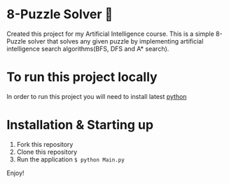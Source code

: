 # 8-Puzzle Solver :game_die:
Created this project for my Artificial Intelligence course.
This is a simple 8-Puzzle solver that solves any given puzzle by implementing artificial intelligence search algorithms(BFS, DFS and A* search).

# To run this project locally
In order to run this project you will need to install latest [python](https://www.python.org/)
# Installation & Starting up
1. Fork this repository
2. Clone this repository
3. Run the application ```$ python Main.py```

Enjoy!
